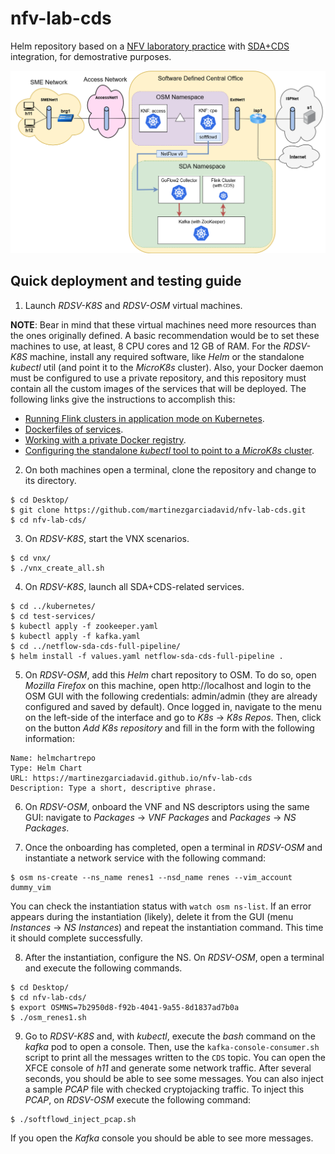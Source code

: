 # nfv-lab-cds
Helm repository based on a [NFV laboratory practice](https://github.com/educaredes/nfv-lab) with [SDA+CDS](https://github.com/giros-dit/semantic-data-aggregator) integration, for demostrative purposes.

![nfv-lab-cds](docs/img/nfv-lab-cds.drawio.png)

## Quick deployment and testing guide

1. Launch _RDSV-K8S_ and _RDSV-OSM_ virtual machines.

**NOTE**: Bear in mind that these virtual machines need more resources than the ones originally defined. A basic recommendation would be to set these machines to use, at least, 8 CPU cores and 12 GB of RAM.
For the _RDSV-K8S_ machine, install any required software, like _Helm_ or the standalone _kubectl_ util (and point it to the _MicroK8s_ cluster). Also, your Docker daemon must be configured to use a private repository, and this repository must contain all the custom images of the services that will be deployed. The following links give the instructions to accomplish this:
- [Running Flink clusters in application mode on Kubernetes](https://github.com/giros-dit/semantic-data-aggregator/tree/develop/kubernetes/flink-operator).
- [Dockerfiles of services](https://github.com/giros-dit/semantic-data-aggregator/tree/develop/kubernetes/flink-operator/flink-cluster-templates/netflow).
- [Working with a private Docker registry](https://microk8s.io/docs/registry-private).
- [Configuring the standalone _kubectl_ tool to point to a _MicroK8s_ cluster](https://microk8s.io/docs/working-with-kubectl).

2. On both machines open a terminal, clone the repository and change to its directory.

```
$ cd Desktop/
$ git clone https://github.com/martinezgarciadavid/nfv-lab-cds.git
$ cd nfv-lab-cds/
```

3. On _RDSV-K8S_, start the VNX scenarios.

```
$ cd vnx/
$ ./vnx_create_all.sh
```

4. On _RDSV-K8S_, launch all SDA+CDS-related services.
```
$ cd ../kubernetes/
$ cd test-services/
$ kubectl apply -f zookeeper.yaml
$ kubectl apply -f kafka.yaml
$ cd ../netflow-sda-cds-full-pipeline/
$ helm install -f values.yaml netflow-sda-cds-full-pipeline .
```

5. On _RDSV-OSM_, add this _Helm_ chart repository to OSM. To do so, open _Mozilla Firefox_ on this machine, open http://localhost and login to the OSM GUI with the following credentials: admin/admin (they are already configured and saved by default). Once logged in, navigate to the menu on the left-side of the interface and go to _K8s_ -> _K8s Repos_. Then, click on the button _Add K8s repository_ and fill in the form with the following information:
```
Name: helmchartrepo
Type: Helm Chart
URL: https://martinezgarciadavid.github.io/nfv-lab-cds
Description: Type a short, descriptive phrase.
```

6. On _RDSV-OSM_, onboard the VNF and NS descriptors using the same GUI: navigate to _Packages_ -> _VNF Packages_ and _Packages_ -> _NS Packages_.

7. Once the onboarding has completed, open a terminal in _RDSV-OSM_ and instantiate a network service with the following command:
```
$ osm ns-create --ns_name renes1 --nsd_name renes --vim_account dummy_vim
```
You can check the instantiation status with `watch osm ns-list`. If an error appears during the instantiation (likely), delete it from the GUI (menu _Instances_ -> _NS Instances_) and repeat the instantiation command. This time it should complete successfully.

8. After the instantiation, configure the NS. On _RDSV-OSM_, open a terminal and execute the following commands.
```
$ cd Desktop/
$ cd nfv-lab-cds/
$ export OSMNS=7b2950d8-f92b-4041-9a55-8d1837ad7b0a
$ ./osm_renes1.sh
```

9. Go to _RDSV-K8S_ and, with _kubectl_, execute the _bash_ command on the _kafka_ pod to open a console. Then, use the `kafka-console-consumer.sh` script to print all the messages written to the `CDS` topic. You can open the XFCE console of _h11_ and generate some network traffic. After several seconds, you should be able to see some messages. You can also inject a sample _PCAP_ file with checked cryptojacking traffic. To inject this _PCAP_, on _RDSV-OSM_ execute the following command:
```
$ ./softflowd_inject_pcap.sh
```
If you open the _Kafka_ console you should be able to see more messages.
